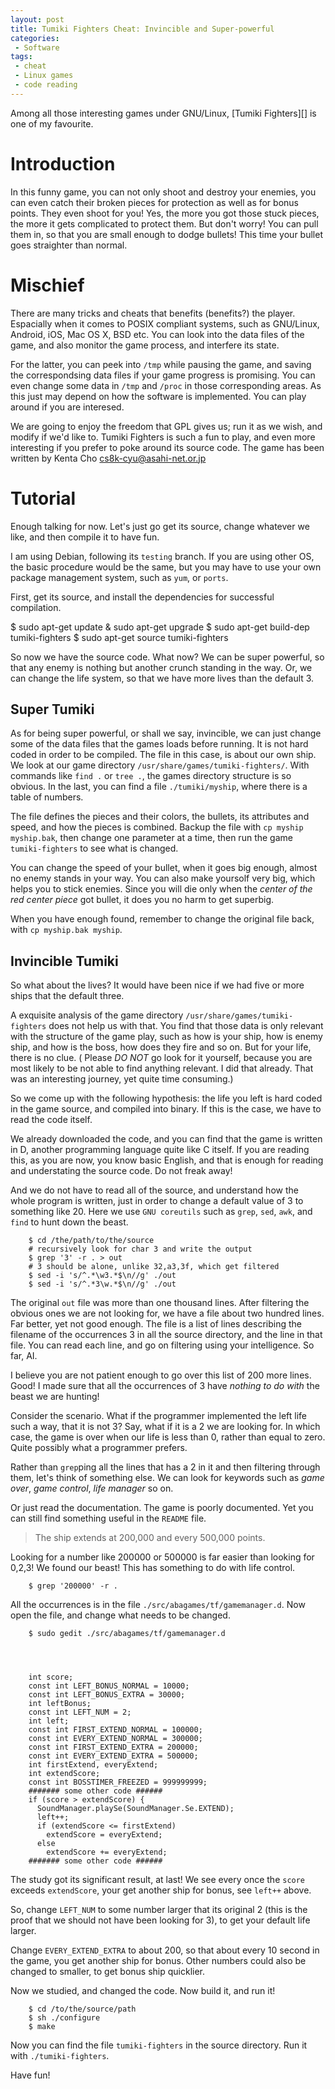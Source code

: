 ```yaml
---
layout: post
title: Tumiki Fighters Cheat: Invincible and Super-powerful
categories:
 - Software
tags:
 - cheat
 - Linux games
 - code reading
---
```


Among all those interesting games under GNU/Linux, [Tumiki Fighters][] is one of my favourite.

Introduction
============

In this funny game, you can not only shoot and destroy your enemies, you can even catch their broken pieces for protection as well as for bonus points. They even shoot for you! Yes, the more you got those stuck pieces, the more it gets complicated to protect them. But don't worry! You can pull them in, so that you are small enough to dodge bullets! This time your bullet goes straighter than normal.


Mischief
========

There are many tricks and cheats that benefits (benefits?) the player. Espacially when it comes to POSIX compliant systems, such as GNU/Linux, Android, iOS, Mac OS X, BSD etc. You can look into the data files of the game, and also monitor the game process, and interfere its state.

For the latter, you can peek into `/tmp` while pausing the game, and saving the correspondsing data files if your game progress is promising. You can even change some data in `/tmp` and `/proc` in those corresponding areas. As this just may depend on how the software is implemented. You can play around if you are interesed.

We are going to enjoy the freedom that GPL gives us; run it as we wish, and modify if we'd like to. Tumiki Fighters is such a fun to play, and even more interesting if you prefer to poke around its source code. The game has been written by Kenta Cho <cs8k-cyu@asahi-net.or.jp>

Tutorial
========

Enough talking for now. Let's just go get its source, change whatever we like, and then compile it to have fun.

I am using Debian, following its `testing` branch. If you are using other OS, the basic procedure would be the same, but you may have to use your own package management system, such as `yum`, or `ports`.

First, get its source, and install the dependencies for successful compilation.

  $ sudo apt-get update & sudo apt-get upgrade
  $ sudo apt-get build-dep tumiki-fighters
  $ sudo apt-get source tumiki-fighters


So now we have the source code. What now? We can be super powerful, so that any enemy is nothing but another crunch standing in the way. Or, we can change the life system, so that we have more lives than the default 3.


Super Tumiki
------------

As for being super powerful, or shall we say, invincible, we can just change some of the data files that the games loads before running. It is not hard coded in order to be compiled. The file in this case, is about our own ship. We look at our game directory `/usr/share/games/tumiki-fighters/`. With commands like `find .` or `tree .`, the games directory structure is so obvious. In the last, you can find a file `./tumiki/myship`, where there is a table of numbers.

The file defines the pieces and their colors, the bullets, its attributes and speed, and how the pieces is combined. Backup the file with `cp myship myship.bak`, then change one parameter at a time, then run the game `tumiki-fighters` to see what is changed.

You can change the speed of your bullet, when it goes big enough, almost no enemy stands in your way. You can also make yoursolf very big, which helps you to stick enemies. Since you will die only when the *center of the red center piece* got bullet, it does you no harm to get superbig.

When you have enough found, remember to change the original file back, with `cp myship.bak myship`.


Invincible Tumiki
-----------------

So what about the lives? It would have been nice if we had five or more ships that the default three.

A exquisite analysis of the game directory `/usr/share/games/tumiki-fighters` does not help us with that. You find that those data is only relevant with the structure of the game play, such as how is your ship, how is enemy ship, and how is the boss, how does they fire and so on. But for your life, there is no clue. ( Please *DO NOT* go look for it yourself, because you are most likely to be not able to find anything relevant. I did that already. That was an interesting journey, yet quite time consuming.)

So we come up with the following hypothesis: the life you left is hard coded in the game source, and compiled into binary. If this is the case, we have to read the code itself.

We already downloaded the code, and you can find that the game is written in D, another programming language quite like C itself. If you are reading this, as you are now, you know basic English, and that is enough for reading and understating the source code. Do not freak away!

And we do not have to read all of the source, and understand how the whole program is written, just in order to change a default value of 3 to something like 20. Here we use `GNU coreutils` such as `grep`, `sed`, `awk`, and `find` to hunt down the beast.

        $ cd /the/path/to/the/source
        # recursively look for char 3 and write the output
        $ grep '3' -r . > out
        # 3 should be alone, unlike 32,a3,3f, which get filtered
        $ sed -i 's/^.*\w3.*$\n//g' ./out 
        $ sed -i 's/^.*3\w.*$\n//g' ./out 

The original `out` file was more than one thousand lines. After filtering the obvious ones we are not looking for, we have a file about two hundred lines. Far better, yet not good enough. The file is a list of lines describing the filename of the occurrences 3 in all the source directory, and the line in that file. You can read each line, and go on filtering using your intelligence. So far, AI.

I believe you are not patient enough to go over this list of 200 more lines. Good! I made sure that all the occurrences of 3 have *nothing to do with* the beast we are hunting!

Consider the scenario. What if the programmer implemented the left life such a way, that it is not 3? Say, what if it is a 2 we are looking for. In which case, the game is over when our life is less than 0, rather than equal to zero. Quite possibly what a programmer prefers. 

Rather than `grep`ping all the lines that has a 2 in it and then filtering through them, let's think of something else. We can look for keywords such as _game over_, _game control_, _life manager_ so on.

Or just read the documentation. The game is poorly documented. Yet you can still find something useful in the `README` file.

  > The ship extends at 200,000 and every 500,000 points.

Looking for a number like 200000 or 500000 is far easier than looking for 0,2,3! We found our beast! This has something to do with life control.

        $ grep '200000' -r .

All the occurrences is in the file `./src/abagames/tf/gamemanager.d`.
Now open the file, and change what needs to be changed.

        $ sudo gedit ./src/abagames/tf/gamemanager.d




        int score;
        const int LEFT_BONUS_NORMAL = 10000;
        const int LEFT_BONUS_EXTRA = 30000;
        int leftBonus;
        const int LEFT_NUM = 2;
        int left;
        const int FIRST_EXTEND_NORMAL = 100000;
        const int EVERY_EXTEND_NORMAL = 300000;
        const int FIRST_EXTEND_EXTRA = 200000;
        const int EVERY_EXTEND_EXTRA = 500000;
        int firstExtend, everyExtend;
        int extendScore;
        const int BOSSTIMER_FREEZED = 999999999;
        ####### some other code ######
        if (score > extendScore) {
          SoundManager.playSe(SoundManager.Se.EXTEND);
          left++;
          if (extendScore <= firstExtend)
            extendScore = everyExtend;
          else 
            extendScore += everyExtend;
        ####### some other code ######
 
The study got its significant result, at last! We see every once the `score` exceeds `extendScore`, your get another ship for bonus, see `left++` above.

So, change `LEFT_NUM` to some number larger that its original 2 (this is the proof that we should not have been looking for 3), to get your default life larger.

Change `EVERY_EXTEND_EXTRA` to about 200, so that about every 10 second in the game, you get another ship for bonus. Other numbers could also be changed to smaller, to get bonus ship quicklier.
 
Now we studied, and changed the code. Now build it, and run it!
 
        $ cd /to/the/source/path
        $ sh ./configure
        $ make

Now you can find the file `tumiki-fighters` in the source directory. Run it with `./tumiki-fighters`.

Have fun!
